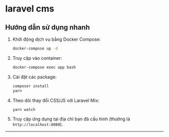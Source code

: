 # laravel cms

## Hướng dẫn sử dụng nhanh

1. Khởi động dịch vụ bằng Docker Compose:
    ```bash
    docker-compose up -d
    ```

2. Truy cập vào container:
    ```bash
    docker-compose exec app bash
    ```

3. Cài đặt các package:
    ```bash
    composer install
    yarn
    ```

4. Theo dõi thay đổi CSS/JS với Laravel Mix:
    ```bash
    yarn watch
    ```

5. Truy cập ứng dụng tại địa chỉ bạn đã cấu hình (thường là `http://localhost:8080`).

---
